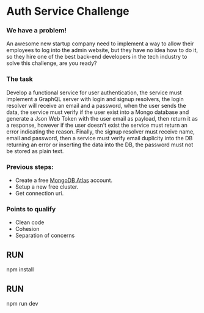 # Auth Service Challenge

### We have a problem!

An awesome new startup company need to implement a way to allow their employees to log into the admin website, but they have no idea how to do it, so they hire one of the best back-end developers in the tech industry to solve this challenge, are you ready?

### The task

Develop a functional service for user authentication, the service must implement a GraphQL server with login and signup resolvers, the login resolver will receive an email and a password, when the user sends the data, the service must verify if the user exist into a Mongo database and generate a Json Web Token with the user email as payload, then return it as a response, however if the user doesn't exist the service must return an error indicating the reason. Finally, the signup resolver must receive name, email and password, then a service must verify email duplicity into the DB returning an error or inserting the data into the DB, the password must not be stored as plain text.

### Previous steps:
- Create a free [MongoDB Atlas](https://account.mongodb.com/account/register) account.
- Setup a new free cluster.
- Get connection uri.

 ### Points to qualify

- Clean code
- Cohesion
- Separation of concerns


## RUN 
npm install
## RUN 
npm run dev